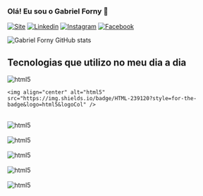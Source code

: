 ### Olá! Eu sou o Gabriel Forny 👋

[![Site](https://img.shields.io/website?label=gfmtech.com.br&style=for-the-badge&url=https://gfmtech.com.br)](https://gfmtech.com.br)
[![Linkedin](https://img.shields.io/badge/LinkedIn-0077B5?style=for-the-badge&logo=linkedin&logoColor=white)](https://www.linkedin.com/in/gabriel-forny-501439132/)
[![Instagram](https://img.shields.io/badge/Instagram-E4405F?style=for-the-badge&logo=instagram&logoColor=white)](https://www.instagram.com/gabrielforny/)
[![Facebook](https://img.shields.io/badge/Facebook-1877F2?style=for-the-badge&logo=facebook&logoColor=white)](https://www.facebook.com/gf097)

![Gabriel Forny GitHub stats](https://github-readme-stats.vercel.app/api?username=gabrielforny&show_icons=true&theme=highcontrast)
 
 ## Tecnologias que utilizo no meu dia a dia

 <div style="display: inline_block">
    <img align="center" alt="html5" src="https://img.shields.io/badge/HTML-239120?style=for-the-badge&logo=html5&logoColor=white" />

    <img align="center" alt="html5" src="https://img.shields.io/badge/HTML-239120?style=for-the-badge&logo=html5&logoCol" />
 </div> 
 <div style="display: inline_block"><br/>
    <img align="center" alt="html5" src="https://img.shields.io/badge/CSS-239120?&style=for-the-badge&logo=css3&logoColor=white" />
 </div>
<div style="display: inline_block"><br/>
    <img align="center" alt="html5" src="https://img.shields.io/badge/PHP-777BB4?style=for-the-badge&logo=php&logoColor=white" />
 </div>
 <div style="display: inline_block"><br/>
    <img align="center" alt="html5" src="https://img.shields.io/badge/JavaScript-F7DF1E?style=for-the-badge&logo=javascript&logoColor=black" />
 </div>
 <div style="display: inline_block"><br/>
    <img align="center" alt="html5" src="https://img.shields.io/badge/C%23-239120?style=for-the-badge&logo=c-sharp&logoColor=white" />
 </div>
 <div style="display: inline_block"><br/>
    <img align="center" alt="html5" src="https://img.shields.io/badge/Python-3776AB?style=for-the-badge&logo=python&logoColor=white" />
 </div>
